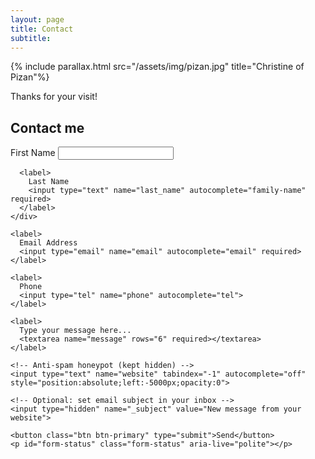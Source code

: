 ```yaml
---
layout: page
title: Contact
subtitle: 
---
```


{% include parallax.html src="/assets/img/pizan.jpg" title="Christine of Pizan"%}

Thanks for your visit!


<section class="contact-card">
  <h2>Contact me</h2>

  <form id="contact-form" action="https://formspree.io/f/abcdwxyz" method="POST" novalidate>
    <div class="two-col">
      <label>
        First Name
        <input type="text" name="first_name" autocomplete="given-name" required>
      </label>

      <label>
        Last Name
        <input type="text" name="last_name" autocomplete="family-name" required>
      </label>
    </div>

    <label>
      Email Address
      <input type="email" name="email" autocomplete="email" required>
    </label>

    <label>
      Phone
      <input type="tel" name="phone" autocomplete="tel">
    </label>

    <label>
      Type your message here...
      <textarea name="message" rows="6" required></textarea>
    </label>

    <!-- Anti-spam honeypot (kept hidden) -->
    <input type="text" name="website" tabindex="-1" autocomplete="off" style="position:absolute;left:-5000px;opacity:0">

    <!-- Optional: set email subject in your inbox -->
    <input type="hidden" name="_subject" value="New message from your website">

    <button class="btn btn-primary" type="submit">Send</button>
    <p id="form-status" class="form-status" aria-live="polite"></p>
  </form>
</section>